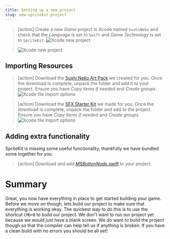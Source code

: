 ```yaml
---
title: Setting up a new project
slug: new-spritekit-project
---
```


> [action]
> Create a new *Game* project in Xcode named `SushiNeko` and check that the *Language* is set to `Swift` and
> *Game Technology* is set to `SpriteKit`.
> ![Xcode new project](../Tutorial-Images/xcode_new_project-1.png)
>
> ![Xcode new project](../Tutorial-Images/xcode_new_project-2.png)

## Importing Resources

> [action]
> Download the [Sushi Neko Art Pack](https://github.com/MakeSchool-Tutorials/Sushi-Neko-SpriteKit-Swift4/raw/master/assets.atlas.zip)
> we created for you.
> Once the download is complete, unpack the folder and add it to your project.
> Ensure you have *Copy items if needed* and *Create groups*.
> ![Xcode file import options](../Tutorial-Images/xcode_adding_files_flags.png)
>

<!-- -->

> [action]
> Download the [SFX Starter Kit](https://github.com/MakeSchool-Tutorials/Sushi-Neko-SpriteKit-Swift3/raw/master/SFX.zip)
> we made for you. Once the download is complete, unpack the folder and add to the project.
> Ensure you have *Copy items if needed* and *Create groups*.
> ![Xcode file import options](../Tutorial-Images/xcode_adding_files_flags.png)
>

## Adding extra functionality

SpriteKit is missing some useful functionality, thankfully we have bundled some together for you.  

> [action]
> Download and add *[MSButtonNode.swift](https://github.com/MakeSchool-Tutorials/Sushi-Neko-SpriteKit-Swift3/raw/master/MSButtonNode.swift)* to your project. 

# Summary

Great, you now have everything in place to get started building your game. Before we move on though, lets build our project to make sure that everything is working okay. The quickest way to do this is to use the shortcut `CMD+B` to build our project. We don't want to run our project yet because we would just have a blank screen. We do want to build the project though so that the compiler can help tell us if anything is broken. If you have a clean build with no errors you should be all set!
